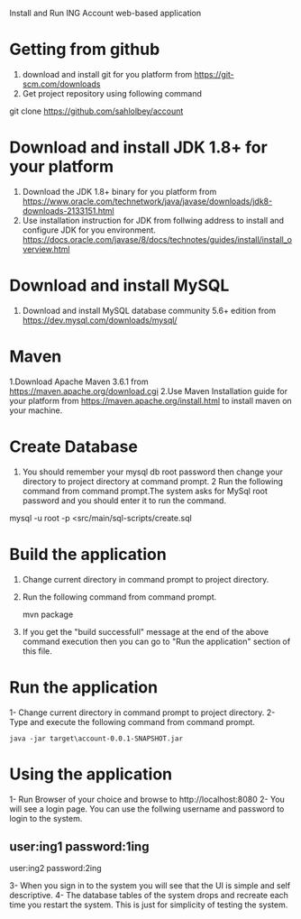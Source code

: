 Install and Run ING Account web-based application

# Getting from github
1. download and install git for you platform from https://git-scm.com/downloads
2. Get project repository using following command

git clone https://github.com/sahlolbey/account


# Download and install JDK 1.8+ for your platform
1. Download the JDK 1.8+ binary for you platform from 
	https://www.oracle.com/technetwork/java/javase/downloads/jdk8-downloads-2133151.html	
2. Use installation instruction for JDK from follwing address to install and configure JDK for you environment.
https://docs.oracle.com/javase/8/docs/technotes/guides/install/install_overview.html

# Download and install MySQL 
1. Download and install MySQL database community 5.6+ edition from 
https://dev.mysql.com/downloads/mysql/

# Maven
1.Download Apache Maven 3.6.1 from https://maven.apache.org/download.cgi
2.Use Maven Installation guide for your platform from https://maven.apache.org/install.html to install maven on your machine.

# Create Database
1. You should remember your mysql db root password then change your directory to project directory at command prompt.
2  Run the following command from command prompt.The system asks for MySql root password and you should enter it to run the command.

mysql -u root -p <src/main/sql-scripts/create.sql

# Build the application
1. Change current directory in command prompt to project directory.
2. Run the following command from command prompt.

	mvn package

3. If you get the "build successfull" message at the end of the above command execution then you can go to "Run the application" section of this file.

# Run the application
1- Change current directory in command prompt to project directory.
2- Type and execute the following command from command prompt.

	java -jar target\account-0.0.1-SNAPSHOT.jar
	
# Using the application
1- Run Browser of your choice and browse to http://localhost:8080
2- You will see a login page. You can use the follwing username and password to login to the system.	

user:ing1
password:1ing
-----------
user:ing2
password:2ing

3- When you sign in to the system you will see that the UI is simple and self descriptive.
4- The database tables of the system drops and recreate each time you restart the system. This is just for simplicity of testing the system.
